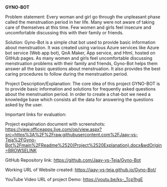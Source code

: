 **GYNO-BOT**

Problem statement:
Every woman and girl go through the unpleasant phase called the menstruation period in her life. Many were not aware of taking care of themselves at this time.
Few women and girls feel insecure and uncomfortable discussing this with their family or friends.

Solution:
Gyno-Bot is a simple chat bot used to provide basic information about menstruation. It was created using various Azure services like Azure bot service (Web app bot), QnA Maker, App service, and Html, hosted on GitHub pages. 
As many women and girls feel uncomfortable discussing menstruation problems with their family and friends, Gyno-Bot helps them answer all the basic questions about menstruation.
It also provides the best caring procedures to follow during the menstruation period.

Project Description/Explanation:
The core idea of this project GYNO-BOT is to provide basic information and solutions for frequently asked questions about the menstruation period.
In order to create a chat-bot we need a knowledge base which consists all the data for answering the questions asked by the user.

Important links for evaluation:

Project explaination document with screenshots: https://view.officeapps.live.com/op/view.aspx?src=https%3A%2F%2Fraw.githubusercontent.com%2FJaay-vs-Teja%2FGyno-Bot%2Fmain%2FReadme%2520(Project%2520Explanation).docx&wdOrigin=BROWSELINK

GitHub Repository link: https://github.com/Jaay-vs-Teja/Gyno-Bot

Working URL of Website created: https://jaay-vs-teja.github.io/Gyno-Bot/

YouTube Video URL of project Demo: https://youtu.be/ks-_Tcp1hgE
